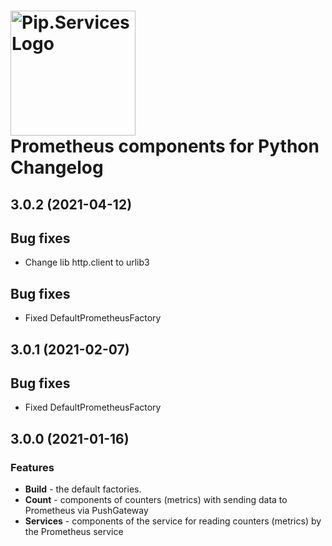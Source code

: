 # <img src="https://uploads-ssl.webflow.com/5ea5d3315186cf5ec60c3ee4/5edf1c94ce4c859f2b188094_logo.svg" alt="Pip.Services Logo" width="200"> <br/> Prometheus components for Python Changelog

## <a name="3.0.2"></a> 3.0.2 (2021-04-12)

## Bug fixes

* Change lib http.client to urlib3

## Bug fixes

* Fixed DefaultPrometheusFactory

## <a name="3.0.1"></a> 3.0.1 (2021-02-07)

## Bug fixes

* Fixed DefaultPrometheusFactory

## <a name="3.0.0"></a> 3.0.0 (2021-01-16)

### Features

* **Build** - the default factories.
* **Count** - components of counters (metrics) with sending data to Prometheus via PushGateway
* **Services** - components of the service for reading counters (metrics) by the Prometheus service




